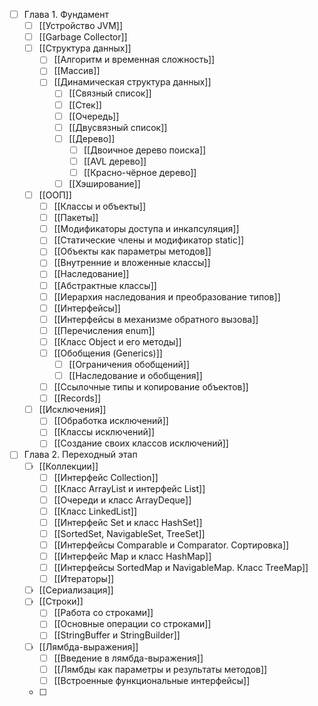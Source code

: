 - [ ]  Глава 1. Фундамент
	- [ ] [[Устройство JVM]]
	- [ ] [[Garbage Collector]]
	- [ ] [[Структура данных]]
		- [ ] [[Алгоритм и временная сложность]]
		- [ ] [[Массив]]
		- [ ] [[Динамическая структура данных]]
			- [ ] [[Связный список]] 
			- [ ] [[Стек]] 
			- [ ] [[Очередь]] 
			- [ ] [[Двусвязный список]]
			- [ ] [[Дерево]]
				- [ ] [[Двоичное дерево поиска]]
				- [ ] [[AVL дерево]]
				- [ ] [[Красно-чёрное дерево]]
			- [ ] [[Хэширование]]
	- [ ] [[ООП]]
		- [ ] [[Классы и объекты]]
		- [ ] [[Пакеты]]
		- [ ] [[Модификаторы доступа и инкапсуляция]]
		- [ ] [[Статические члены и модификатор static]]
		- [ ] [[Объекты как параметры методов]]
		- [ ] [[Внутренние и вложенные классы]]
		- [ ] [[Наследование]]
		- [ ] [[Абстрактные классы]]
		- [ ] [[Иерархия наследования и преобразование типов]]
		- [ ] [[Интерфейсы]]
		- [ ] [[Интерфейсы в механизме обратного вызова]]
		- [ ] [[Перечисления enum]]
		- [ ] [[Класс Object и его методы]]
		- [ ] [[Обобщения (Generics)]]
			- [ ] [[Ограничения обобщений]]
			- [ ] [[Наследование и обобщения]]
		- [ ] [[Ссылочные типы и копирование объектов]]
		- [ ] [[Records]]
	- [ ] [[Исключения]] 
		- [ ] [[Обработка исключений]]
		- [ ] [[Классы исключений]]
		- [ ] [[Создание своих классов исключений]]
- [ ] Глава 2. Переходный этап
	- [ ]  [[Коллекции]]
		- [ ] [[Интерфейс Collection]]
		- [ ] [[Класс ArrayList и интерфейс List]]
		- [ ] [[Очереди и класс ArrayDeque]]
		- [ ] [[Класс LinkedList]]
		- [ ] [[Интерфейс Set и класс HashSet]]
		- [ ] [[SortedSet, NavigableSet, TreeSet]]
		- [ ] [[Интерфейсы Comparable и Comparator. Сортировка]]
		- [ ] [[Интерфейс Map и класс HashMap]]
		- [ ] [[Интерфейсы SortedMap и NavigableMap. Класс TreeMap]]
		- [ ] [[Итераторы]]
	- [ ] [[Сериализация]]  
	- [ ] [[Строки]]
		- [ ] [[Работа со строками]]
		- [ ] [[Основные операции со строками]]
		- [ ] [[StringBuffer и StringBuilder]]
	- [ ] [[Лямбда-выражения]]
		- [ ] [[Введение в лямбда-выражения]]
		- [ ] [[Лямбды как параметры и результаты методов]]
		- [ ] [[Встроенные функциональные интерфейсы]]
	- [ ] 